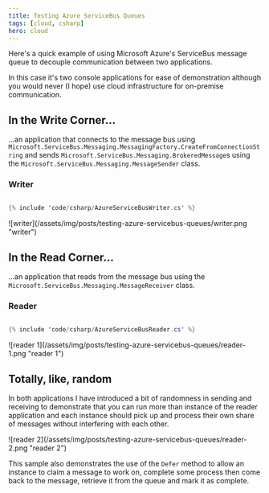 ```yaml
---
title: Testing Azure ServiceBus Queues
tags: [cloud, csharp]
hero: cloud
---
```


Here's a quick example of using Microsoft Azure's ServiceBus message queue to decouple
communication between two applications.

In this case it's two console applications for ease of demonstration although you would
never (I hope) use cloud infrastructure for on-premise communication.

## In the Write Corner...

...an application that connects to the message bus using
<code>Microsoft.ServiceBus.Messaging.MessagingFactory.CreateFromConnectionString</code>
and sends <code>Microsoft.ServiceBus.Messaging.BrokeredMessage</code>s using the
<code>Microsoft.ServiceBus.Messaging.MessageSender</code> class.

### Writer

```csharp

{% include 'code/csharp/AzureServiceBusWriter.cs' %}

```

![writer]\(/assets/img/posts/testing-azure-servicebus-queues/writer.png "writer")

## In the Read Corner...

...an application that reads from the message bus using the <code>Microsoft.ServiceBus.Messaging.MessageReceiver</code>
class.

### Reader

```csharp

{% include 'code/csharp/AzureServiceBusReader.cs' %}

```

![reader 1]\(/assets/img/posts/testing-azure-servicebus-queues/reader-1.png "reader 1")

## Totally, like, random

In both applications I have introduced a bit of randomness in sending and receiving to
demonstrate that you can run more than instance of the reader application and each instance
should pick up and process their own share of messages without interfering with each other.

![reader 2]\(/assets/img/posts/testing-azure-servicebus-queues/reader-2.png "reader 2")

This sample also demonstrates the use of the <code>Defer</code> method to allow an instance to
claim a message to work on, complete some process then come back to the message, retrieve it
from the queue and mark it as complete.
